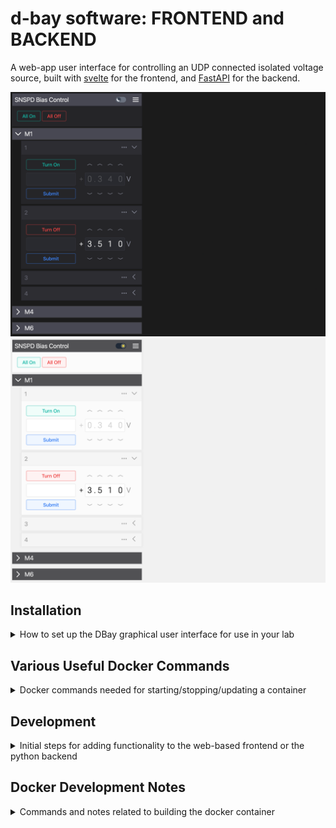 # d-bay software: FRONTEND and BACKEND

A web-app user interface for controlling an UDP connected isolated voltage source, built with [svelte](https://svelte.dev/) for the frontend, and [FastAPI](https://fastapi.tiangolo.com/) for the backend. 


![UI](https://raw.githubusercontent.com/sansseriff/Isolated_Voltage_Source/master/vsource_cropped_dark.png#gh-dark-mode-only)
![UI](https://raw.githubusercontent.com/sansseriff/Isolated_Voltage_Source/master/vsouce_cropped_light.png#gh-light-mode-only)


## Installation
<details>
<summary>How to set up the DBay graphical user interface for use in your lab</summary>


### 1. Install docker

#### Red Hat Enterprise Linux (RHEL) 7.X
RHEL7 needs some additional steps prior to installing Docker CE Engine.

1. Add the docker community edition repo

    ```console
    sudo yum-config-manager --add-repo https://download.docker.com/linux/centos/docker-ce.repo
    ```

2. Edit repo to add centos (centos is the open source free version of RHEL, at least up until RHEL 8)

    Edit the `/etc/yum.repos.d/docker-ce.repo`, for example using nano with the command:

    ```console
    sudo nano /etc/yum.repos.d/docker-ce.repo
    ```

    Add the following to the top or bottom of the file:
    ```
    [centos-extras]
    name=Centos extras - $basearch
    baseurl=http://mirror.centos.org/centos/7/extras/x86_64
    enabled=1
    gpgcheck=0
    ```

    Save the file, and run `sudo yum update`

    Now, you should be able to run `sudo yum install docker`. 

3. Without extra configuration, all docker commands will need to be prefaced with `sudo`. For example, `docker ps` becomes `sudo docker ps`

4. After installation, you may need to start the docker daemon:
    ```
    sudo systemctl start docker
    ```

#### Red Hat Enterprise Linux (RHEL) 8 - untested

The above guide for RHEL may work, with the baseurl in `[centos-extras]` changed to `https://mirror.centos.org/centos/8/extras/x86_64/`. Also or alteratively, [this](https://docs.docker.com/engine/install/centos/) guide may work. 

#### Ubuntu

follow [this](https://www.digitalocean.com/community/tutorials/how-to-install-and-use-docker-on-ubuntu-20-04) guide for installation, and for configuring docker commands to work without sudo. 

### 2a. Download and run published image
If you don't plan to customize the voltage source user interface or back-end webserver, you may download a version from dockerhub. This version works on x86-64 architecture computers. It will not work on ARM-based computers like raspberry pi. To get an ARM-compatible image, you will have to build it yourself. See instructions in 2b. 

Download:

```
docker pull sansseriff/vsource_control
```

Run:
```
docker run -d --restart unless-stopped --name vsource_control_container --log-opt max-size=10m --log-opt max-file=3 -p 80:80 sansseriff/vsource_control
```

The user interface should now be visible by typing `0.0.0.0` into the browser of the computer running docker. If docker was installed on a remote host computer on the same network, view the UI by directing the browser to the ip address of the host computer. 

### 2b. Clone github repo and build container
If you need to customize the user interface or webserver, clone this repository, and rebuild the container:

```
git clone https://github.com/sansseriff/Isolated_Voltage_Source.git
```

You may customize backend python code in the `backend/` directory. 

In order to customize and rebuild the frontend javascript and html, you will need to have `node` installed. Inside the `frontend/` folder, run `npm install` to install all the necessary libraries needed to work with svelte. Running `npm run build`, will rebuild the frontend to vanilla javascript & html and place it in `backend/snspd_bias_control/` where the python backend webserver will find it. 

When the code is ready to go, run this command in the root directory to build the container, using the instructions present in the local `Dockerfile`; 

```
docker build -t vsource_control .
```

Then run the built container image:

```
docker run -d --restart unless-stopped --name vsource_control_container -p 80:80 vsource_control 
```

The user interface should now be visible by typing `0.0.0.0` into the browser of the computer running docker. If docker was installed on a remote host computer on the same network, view the UI by directing the browser to the ip address of the host computer. 
</details>

## Various Useful Docker Commands

<details>
<summary> Docker commands needed for starting/stopping/updating a container</summary>

### Build command:
```console
docker build -t vsource_control .
```

run command:
### to make a new container from updated image:
```console
docker run -d --restart unless-stopped --name vsource_control_container -p 80:80 vsource_control 
```


### to run existing container
```console
docker run -d -p 80:80 vsource_control -d --restart unless-stopped
```


### Stop and remove existing container:
```console
docker rm -f vsource_control_container
```

### remove 'dangling' images. 

If you remove a container and make a new image with the same name as an old one, the old image is not deleted. It loses it's name and becomes a 'dangling image'. Remove these with:

```
docker image prune
```


Note: if you're changing something like CSS, you might need to rebuild the container with no cache. The docker rebuid process is iterative and might not 'notice' that a particular file needs to be updated:
```console
docker build -t vsource_control . --no-cache
```
### to see the console outputs of the container (including outputs from python's `print()`)
1. get the container id:
```console
docker ps
```
2. view the logs in real time
```console
docker logs -f <container_id>
```
</details>


## Development
<details>
<summary>Initial steps for adding functionality to the web-based frontend or the python backend</summary>

### Architecture

Inside the /frontend folder, the web-based user interface is defined. By running a command in this folder, all code to operate this web-based software is compiled into several files which are placed in `/backend/dbay_control/`. The backend may then load and 'serve' this code. If you look inside the `package.json` file in `frontend`, you'll see that `npm run build` has been customized to compile the code with `vite build` and copy it to `/backend/snspd_bias_control/`. So anytime new frontend functionality is added and it's time to get it working with the backend, this command needs to be run. 

### Frontend Development
The frontend code may be previewed and improved without interacting with the python backend. That is, the frontend is 'served' by node (a javascript runtime) instead of the the python backend. The only difference is that the frontend will load a dummy 'fallback state' that doesn't correspond to any state shared with the python backend. 

node and npm need to be installed

```bash
cd frontend
npm install
npm run dev
```

Building the 'look' of a new module in the GUI is fastest by adding it to the fallback state located in `frontend/src/fallbackState.ts`, and watching for changes while the `npm run dev` development server is running. 

#### Running the python server
Using `npm run dev` in the `/frontend` folder does not make use of the python backend at all. The 'backend' is needed to rout commands from the web browser to the hardware, and to be the official source of truth for the 'state' of the device bay system (what modules are plugged in, what voltages and channels are activated or powered, etc.)

If the frontend had been updated in some way, it will have to be recompiled by running `npm run build` in the frontend folder, thereby populating `/backend/snspd_bias_control/` with new html and javascript to serve. 

Use anaconda or pip to install dependencies. For pip:
```bash
pip install --no-cache-dir --upgrade -r requirements.txt
cd backend
python main.py
```

## Development Process
To create the software for a new module, code in both the /frontend and /backend must be added. This is an iterative process that often begins with defining what structs or data packets will be sent and received from what endpoints (e.g. `/dac16D/vsource/`). Here's some steps that don't necessarily need to happen in this order:

1. Create a new ui file `{module_name}.svelte` and core logic file `{module_name}_data.svelte.ts` in `frontend/src/lib/modules_dbay`. The `{module_name}_data.svelte.ts` may make use of the 'addon' classes defined in `frontend/src/lib/addons`. 

2. Create a new python file in `backend/modules/` with name `{module_name}.py`. This python file may import datastructures from `backend/addons`. It must define a `router` using `APIRouter(prefix="/{module_name}", ...)` imported from `fastapi`. 

NOTE: a library called `pydantic2ts` is used to transform the datastructures found in the addon files like `/backend/addons/vsource.py` to `interface.ts` files found in `frontend/src/lib/addons`. This ensures that the frontend and backend code agree on the 'shape' of data packets sent between them. If files like `/backend/addons/vsource.py` are changed, or new datastructures are defined for get/put requests, then `backend/pydantic_to_typescript.py` should be rerun and possibly updated. Because `pydantic2ts` converts from python to typescript, it makes sense to (1) get your data strucutres defined first in python with pydantic classes, (2) modify `backend/pydantic_to_typescript.py` to create a corresponding `interface.ts` file somewhere inside `frontend/`, and (3) work on the frontend code to use the datastructure from the newly modified/created `interface.ts` file. 

</details>


## Docker Development Notes

<details>
<summary>Commands and notes related to building the docker container</summary>


The uploaded docker image was built on an ARM-based macbook. In order to build an image that will run on an x86-64 platform, you have to use `buildx`, a feature for multi-architecture builds. 




```

# Create a new builder instance
docker buildx create --name mybuilder

# Switch to the new builder instance
docker buildx use mybuilder

# Start up the builder instance
docker buildx inspect --bootstrap

# build the image and pull it to the local docker desktop (?) 
docker buildx build --platform linux/amd64 -t sansseriff/vsource_control . --load
```

Then with the docker desktop utility, publish the image to dockerhub. This way works without signing issues. If I used the --push option for that last command, then the built container had signing issues. I would get this error when trying to pull:

```
Trying to pull repository docker.io/sansseriff/vsource_control ... 
missing signature key
```

</details>
